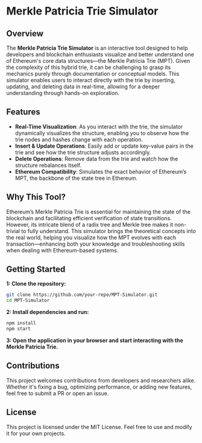 # Merkle Patricia Trie Simulator

## Overview
The **Merkle Patricia Trie Simulator** is an interactive tool designed to help developers and blockchain enthusiasts visualize and better understand one of Ethereum's core data structures—the Merkle Patricia Trie (MPT). Given the complexity of this hybrid trie, it can be challenging to grasp its mechanics purely through documentation or conceptual models. This simulator enables users to interact directly with the trie by inserting, updating, and deleting data in real-time, allowing for a deeper understanding through hands-on exploration.

## Features
- **Real-Time Visualization**: As you interact with the trie, the simulator dynamically visualizes the structure, enabling you to observe how the trie nodes and hashes change with each operation.
- **Insert & Update Operations**: Easily add or update key-value pairs in the trie and see how the trie structure adjusts accordingly.
- **Delete Operations**: Remove data from the trie and watch how the structure rebalances itself.
- **Ethereum Compatibility**: Simulates the exact behavior of Ethereum’s MPT, the backbone of the state tree in Ethereum.

## Why This Tool?
Ethereum’s Merkle Patricia Trie is essential for maintaining the state of the blockchain and facilitating efficient verification of state transitions. However, its intricate blend of a radix tree and Merkle tree makes it non-trivial to fully understand. This simulator brings the theoretical concepts into the real world, helping you visualize how the MPT evolves with each transaction—enhancing both your knowledge and troubleshooting skills when dealing with Ethereum-based systems.

## Getting Started

**1: Clone the repository:**
```sh
git clone https://github.com/your-repo/MPT-Simulator.git
cd MPT-Simulator
```

**2: Install dependencies and run:**
```sh
npm install
npm start
```

**3: Open the application in your browser and start interacting with the Merkle Patricia Trie.**

## Contributions
This project welcomes contributions from developers and researchers alike. Whether it's fixing a bug, optimizing performance, or adding new features, feel free to submit a PR or open an issue.

## License
This project is licensed under the MIT License. Feel free to use and modify it for your own projects.
